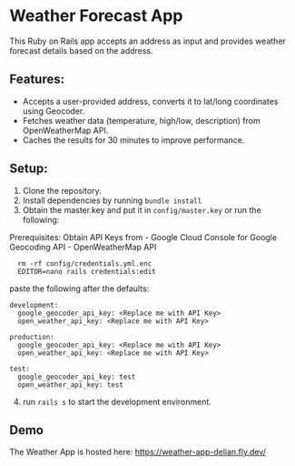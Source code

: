 # Weather Forecast App

This Ruby on Rails app accepts an address as input and provides weather forecast details based on the address.

## Features:
- Accepts a user-provided address, converts it to lat/long coordinates using Geocoder.
- Fetches weather data (temperature, high/low, description) from OpenWeatherMap API.
- Caches the results for 30 minutes to improve performance.

## Setup:
1. Clone the repository.
2. Install dependencies by running `bundle install`
3. Obtain the master.key and put it in `config/master.key` or run the following:

  Prerequisites: Obtain API Keys from
    - Google Cloud Console for Google Geocoding API
    - OpenWeatherMap API

  ```
    rm -rf config/credentials.yml.enc
    EDITOR=nano rails credentials:edit
  ```

  paste the following after the defaults:

  ```
  development:
    google_geocoder_api_key: <Replace me with API Key>
    open_weather_api_key: <Replace me with API Key>

  production:
    google_geocoder_api_key: <Replace me with API Key>
    open_weather_api_key: <Replace me with API Key>

  test:
    google_geocoder_api_key: test
    open_weather_api_key: test
  ```

  4. run `rails s` to start the development environment.

  ## Demo
  The Weather App is hosted here:
  https://weather-app-delian.fly.dev/